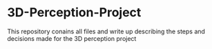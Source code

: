 # 3D-Perception-Project
This repository conains all files and write up describing the steps and decisions made for the 3D perception project
